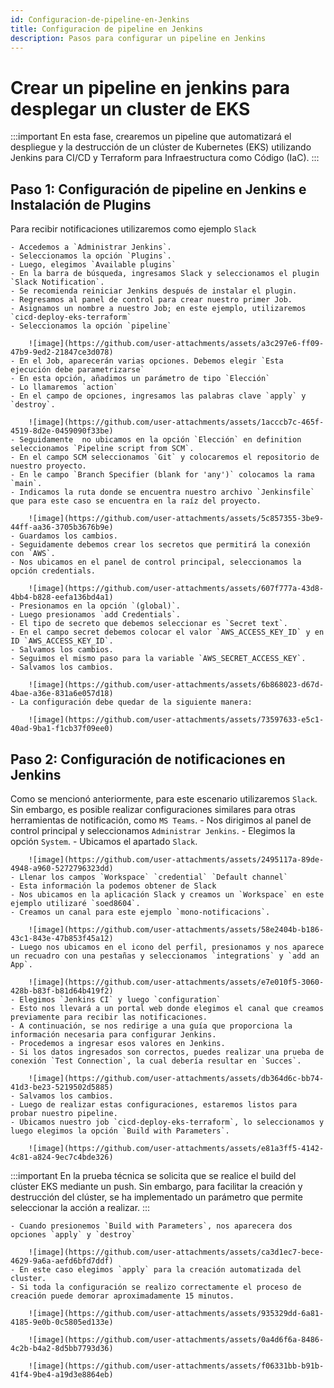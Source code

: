 ```yaml
---
id: Configuracion-de-pipeline-en-Jenkins
title: Configuracion de pipeline en Jenkins
description: Pasos para configurar un pipeline en Jenkins
---
```


# Crear un pipeline en jenkins para desplegar un cluster de EKS

:::important 
En esta fase, crearemos un pipeline que automatizará el despliegue y la destrucción de un clúster de Kubernetes (EKS) utilizando Jenkins para CI/CD y Terraform para Infraestructura como Código (IaC).
:::

## Paso 1: Configuración de pipeline en Jenkins e Instalación de Plugins 

Para recibir notificaciones utilizaremos como ejemplo `Slack`

    - Accedemos a `Administrar Jenkins`.
    - Seleccionamos la opción `Plugins`.
    - Luego, elegimos `Available plugins`
    - En la barra de búsqueda, ingresamos Slack y seleccionamos el plugin `Slack Notification`.
    - Se recomienda reiniciar Jenkins después de instalar el plugin.
    - Regresamos al panel de control para crear nuestro primer Job.
    - Asignamos un nombre a nuestro Job; en este ejemplo, utilizaremos `cicd-deploy-eks-terraform`
    - Seleccionamos la opción `pipeline`

        ![image](https://github.com/user-attachments/assets/a3c297e6-ff09-47b9-9ed2-21847ce3d078)
    - En el Job, aparecerán varias opciones. Debemos elegir `Esta ejecución debe parametrizarse`
    - En esta opción, añadimos un parámetro de tipo `Elección`
    - Lo llamaremos `action`
    - En el campo de opciones, ingresamos las palabras clave `apply` y `destroy`.

        ![image](https://github.com/user-attachments/assets/1acccb7c-465f-4519-8d2e-0459090f33be)
    - Seguidamente  no ubicamos en la opción `Elección` en definition seleccionamos `Pipeline script from SCM`.
    - En el campo SCM seleccionamos `Git` y colocaremos el repositorio de nuestro proyecto.
    - En le campo `Branch Specifier (blank for 'any')` colocamos la rama `main`.
    - Indicamos la ruta donde se encuentra nuestro archivo `Jenkinsfile` que para este caso se encuentra en la raíz del proyecto.

        ![image](https://github.com/user-attachments/assets/5c857355-3be9-44ff-aa36-3705b3676b9e)
    - Guardamos los cambios.
    - Seguidamente debemos crear los secretos que permitirá la conexión con `AWS`.
    - Nos ubicamos en el panel de control principal, seleccionamos la opción credentials.

        ![image](https://github.com/user-attachments/assets/607f777a-43d8-4bb4-b828-eefa136bd4a1)
    - Presionamos en la opción `(global)`.
    - Luego presionamos `add Credentials`.
    - El tipo de secreto que debemos seleccionar es `Secret text`.
    - En el campo secret debemos colocar el valor `AWS_ACCESS_KEY_ID` y en ID `AWS_ACCESS_KEY_ID`.
    - Salvamos los cambios.
    - Seguimos el mismo paso para la variable `AWS_SECRET_ACCESS_KEY`.
    - Salvamos los cambios.

        ![image](https://github.com/user-attachments/assets/6b868023-d67d-4bae-a36e-831a6e057d18)
    - La configuración debe quedar de la siguiente manera:

        ![image](https://github.com/user-attachments/assets/73597633-e5c1-40ad-9ba1-f1cb37f09ee0)

## Paso 2: Configuración de notificaciones en Jenkins

Como se mencionó anteriormente, para este escenario utilizaremos `Slack`. Sin embargo, es posible realizar configuraciones similares para otras herramientas de notificación, como `MS Teams`.
    - Nos dirigimos al panel de control principal y seleccionamos `Administrar Jenkins`.
    - Elegimos la opción `System`.
    - Ubicamos el apartado `Slack`.

        ![image](https://github.com/user-attachments/assets/2495117a-89de-4948-a960-5272796323dd)
    - Llenar los campos `Workspace` `credential` `Default channel` 
    - Esta información la podemos obtener de Slack
    - Nos ubicamos en la aplicación Slack y creamos un `Workspace` en este ejemplo utilizaré `soed8604`.
    - Creamos un canal para este ejemplo `mono-notificacions`.

        ![image](https://github.com/user-attachments/assets/58e2404b-b186-43c1-843e-47b853f45a12)
    - Luego nos ubicamos en el icono del perfil, presionamos y nos aparece un recuadro con una pestañas y seleccionamos `integrations` y `add an App`.

        ![image](https://github.com/user-attachments/assets/e7e010f5-3060-428b-b83f-b81d64b419f2)
    - Elegimos `Jenkins CI` y luego `configuration`
    - Esto nos llevará a un portal web donde elegimos el canal que creamos previamente para recibir las notificaciones.
    - A continuación, se nos redirige a una guía que proporciona la información necesaria para configurar Jenkins.
    - Procedemos a ingresar esos valores en Jenkins.
    - Si los datos ingresados son correctos, puedes realizar una prueba de conexión `Test Connection`, la cual debería resultar en `Succes`.

        ![image](https://github.com/user-attachments/assets/db364d6c-bb74-41d3-be23-5219502d5885)
    - Salvamos los cambios.
    - Luego de realizar estas configuraciones, estaremos listos para probar nuestro pipeline.
    - Ubicamos nuestro job `cicd-deploy-eks-terraform`, lo seleccionamos y luego elegimos la opción `Build with Parameters`.

        ![image](https://github.com/user-attachments/assets/e81a3ff5-4142-4c81-a824-9ec7c4bde326)
:::important
    En la prueba técnica se solicita que se realice el build del clúster EKS mediante un push. Sin embargo, para facilitar la creación y destrucción del clúster, se ha implementado un parámetro que permite seleccionar la acción a realizar.
:::

    - Cuando presionemos `Build with Parameters`, nos aparecera dos opciones `apply` y `destroy`

        ![image](https://github.com/user-attachments/assets/ca3d1ec7-bece-4629-9a6a-aefd6bfd7ddf)
    - En este caso elegimos `apply` para la creación automatizada del cluster.
    - Si toda la configuración se realizo correctamente el proceso de creación puede demorar aproximadamente 15 minutos.

        ![image](https://github.com/user-attachments/assets/935329dd-6a81-4185-9e0b-0c5805ed133e)

        ![image](https://github.com/user-attachments/assets/0a4d6f6a-8486-4c2b-b4a2-8d5bb7793d36)

        ![image](https://github.com/user-attachments/assets/f06331bb-b91b-41f4-9be4-a19d3e8864eb)

